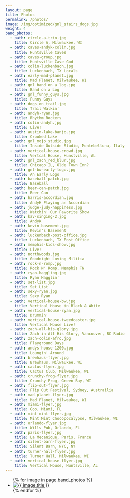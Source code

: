 ```yaml
---
layout: page
title: Photos
permalink: /photos/
image: /img/optimized/gnl_stairs_dogs.jpg
weight: 4
band_photos:
  - path: circle-a-trio.jpg
    title: Circle A, Milwaukee, WI
  - path: caves-andyk-colin.jpg
    title: Huntsville Caves
  - path: caves-group.jpg
    title: Huntsville Cave God
  - path: colin-luckenbach.jpg
    title: Luckenbach, TX Locals
  - path: early-mad-planet.jpg
    title: Mad Planet, Milwaukee, WI
  - path: gnl_band_on_a_log.jpg
    title: Band on a Log
  - path: gnl_funny_guys.jpg
    title: Funny Guys
  - path: dogs_on_trail.jpg
    title: Trail Walkin'
  - path: andyh-ryan.jpg
    title: Rhythm Rockers
  - path: colin-andyh.jpg
    title: Live!
  - path: austin-lake-banjo.jpg
    title: Crooked Lake
  - path: gnl_mojo_studio.jpg
    title: Inside Outside Studio, Montebelluna, Italy
  - path: vertical-house-crowd.jpg
    title: Vertcal House, Hunstville, AL
  - path: gnl_zach_red_blur.jpg
    title: Chicago IL, Olde Town Inn?
  - path: gnl-bw-early-logo.jpg
    title: An Early Logo
  - path: baseball-patch.jpg
    title: Baseball
  - path: beer-can-patch.jpg
    title: Beer Can
  - path: harris-accordian.jpg
    title: AndyH Playing an Accordian
  - path: judge-judy-happiness.jpg
    title: Watchin' Our Favorite Show
  - path: kav-singing-2.jpg
    title: AndyK
  - path: kevin-basement.jpg
    title: Kevin's Basement
  - path: luckenbach-post-office.jpg
    title: Luckenbach, TX Post Office
  - path: memphis-kids-show.jpg
    title: Live!
  - path: northwoods.jpg
    title: Goodnight Loving Militia
  - path: rock-n-romp.jpg
    title: Rock N' Romp, Memphis TN
  - path: ryan-haggling.jpg
    title: Ryan Hagglin'
  - path: set-list.jpg
    title: Set List
  - path: sexy-ryan.jpg
    title: Sexy Ryan
  - path: vertical-house-bw.jpg
    title: Vertical House in Black & White
  - path: vertical-house-ryan.jpg
    title: Drummin'
  - path: vertical-house-tweedcaster.jpg
    title: Vertical House Live!
  - path: zach-all-his-glory.jpg
    title: Zach in All His Glory, Vancouver, BC Radio
  - path: zach-colin-afro.jpg
    title: Playground Days
  - path: andys-house-1200.jpg
    title: Loungin' Around
  - path: brewhaus-flyer.jpg
    title: Brewhaus, Milwaukee, WI
  - path: cactus-flyer.jpg
    title: Cactus Club, Milwaukee, WI
  - path: crunchy-frog-flyer.jpg
    title: Crunchy Frog, Green Bay, WI
  - path: flip-out-flyer.jpg
    title: Flip Out Festival, Sydney, Austrailia
  - path: mad-planet-flyer.jpg
    title: Mad Planet, Milwaukee, WI
  - path: miami-flyer.jpg
    title: Goo, Miami, FL
  - path: mint-mint-flyer.jpg
    title: Mint Mint Chocopocalypse, Milwaukee, WI
  - path: orlando-flyer.jpg
    title: Wills Pub, Orlando, FL
  - path: paris-flyer.jpg
    title: La Mecanique, Paris, France
  - path: silent-barn-flyer.jpg
    title: Silent Barn, NYC, NY
  - path: turner-hall-flyer.jpg
    title: Turner Hall, Milwaukee, WI
  - path: vertical-house-flyer.jpg
    title: Vertical House, Huntsville, AL
---
```

<ul class="photo-ul">
  {% for image in page.band_photos %}
  <li>
    <a href="{{ site.baseurl }}/img/optimized/{{ image.path }}" data-lightbox="photo_page" data-title="{{ image.title }}">
      <img src="{{ site.baseurl }}/img/thumbs/{{ image.path }}" alt="{{ image.title }}">
    </a>
  </li>
  {% endfor %}
</ul>
